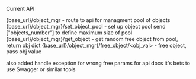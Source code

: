Current API

{base_url}/object_mgr - route to api for managment pool of objects
{base_url}/object_mgr}/set_object_pool - set up object pool send ["objects_number"] to define maximum size of pool
{base_url}/object_mgr}/get_object - get random free object from pool, return obj dict
{base_url}/object_mgr}/free_object/<obj_val> - free object, pass obj value 

also added handle exception for wrong free params
for api docs it's bets to use Swagger or similar tools
